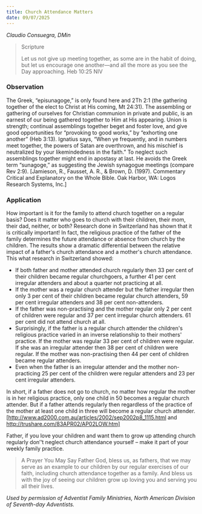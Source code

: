 ```yaml
---
title: Church Attendance Matters
date: 09/07/2025
---
```


_Claudio Consuegra, DMin_

> <p>Scripture</p>
> Let us not give up meeting together, as some are in the habit of doing, but let us encourage one another—and all the more as you see the Day approaching. Heb 10:25 NIV

### Observation

The Greek, “episunagoge,” is only found here and 2Th 2:1 (the gathering together of the elect to Christ at His coming, Mt 24:31). The assembling or gathering of ourselves for Christian communion in private and public, is an earnest of our being gathered together to Him at His appearing. Union is strength; continual assemblings together beget and foster love, and give good opportunities for “provoking to good works,” by “exhorting one another” (Heb 3:13). Ignatius says, “When ye frequently, and in numbers meet together, the powers of Satan are overthrown, and his mischief is neutralized by your likemindedness in the faith.” To neglect such assemblings together might end in apostasy at last. He avoids the Greek term “sunagoge,” as suggesting the Jewish synagogue meetings (compare Rev 2:9). [Jamieson, R., Fausset, A. R., & Brown, D. (1997). Commentary Critical and Explanatory on the Whole Bible. Oak Harbor, WA: Logos Research Systems, Inc.]

### Application

How important is it for the family to attend church together on a regular basis? Does it matter who goes to church with their children, their mom, their dad, neither, or both? Research done in Switzerland has shown that it is critically important! In fact, the religious practice of the father of the family determines the future attendance or absence from church by the children. The results show a dramatic differential between the relative impact of a father's church attendance and a mother's church attendance. This what research in Switzerland showed:

- If both father and mother attended church regularly then 33 per cent of their children became regular churchgoers, a further 41 per cent irregular attenders and about a quarter not practicing at all.
- If the mother was a regular church attender but the father irregular then only 3 per cent of their children became regular church attenders, 59 per cent irregular attenders and 38 per cent non-attenders.
- If the father was non-practising and the mother regular only 2 per cent of children were regular and 37 per cent irregular church attenders. 61 per cent did not attend church at all.
- Surprisingly, if the father is a regular church attender the children's religious practice varied in an inverse relationship to their mothers' practice. If the mother was regular 33 per cent of children were regular. If she was an irregular attender then 38 per cent of children were regular. If the mother was non-practising then 44 per cent of children became regular attenders.
- Even when the father is an irregular attender and the mother non- practicing 25 per cent of the children were regular attenders and 23 per cent irregular attenders.

In short, if a father does not go to church, no matter how regular the mother is in her religious practice, only one child in 50 becomes a regular church attender. But if a father attends regularly then regardless of the practice of the mother at least one child in three will become a regular church attender. [http://www.ad2000.com.au/articles/2002/sep2002p8_1115.html and http://trushare.com/83APR02/AP02LOW.htm]

Father, if you love your children and want them to grow up attending church regularly don’‘t neglect church attendance yourself – make it part of your weekly family practice.

> <callout>A Prayer You May Say</callout>
> Father God, bless us, as fathers, that we may serve as an example to our children by our regular exercises of our faith, including church attendance together as a family. And bless us with the joy of seeing our children grow up loving you and serving you all their lives.

_Used by permission of Adventist Family Ministries, North American Division of Seventh-day Adventists._